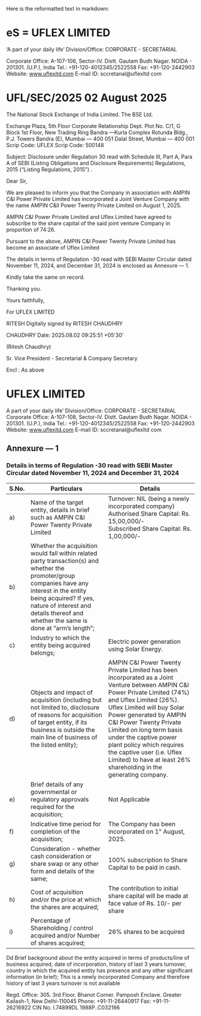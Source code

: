 Here is the reformatted text in markdown:

# eS = UFLEX LIMITED

‘A part of your daily life’ Division/Office: CORPORATE - SECRETARIAL

Corporate Office: A-107-108, Sector-IV. Distt. Gautam Budh Nagar. NOIDA - 201301. (U.P.), India
Tel.: +91-120-4012345/2522558 Fax: +91-120-2442903
Website: www.uflexitd.com E-mail ID: sccretanal@uflexltd com

# UFL/SEC/2025 02 August 2025

The National Stock Exchange of India Limited. The BSE Ltd.

Exchange Plaza, 5th Floor Corporate Relationship Dept.
Plot No. C/1, G Block 1st Floor, New Trading Ring
Bandra —Kurla Complex Rotunda Bldg., P.J. Towers
Bandra (E), Mumbai — 400 051 Dalal Street, Mumbai — 400 001
Scrip Code: UFLEX Scrip Code: 500148

Subject: Disclosure under Regulation 30 read with Schedule III, Part A, Para A of
SEBI (Listing Obligations and Disclosure Requirements) Regulations,
2015 (“Listing Regulations, 2015”) .

Dear Sir,

We are pleased to inform you that the Company in association with AMPIN C&I Power Private Limited has incorporated a Joint Venture Company with the name AMPIN C&lI Power Twenty Private Limited on August 1, 2025.

AMPIN C&I Power Private Limited and Uflex Limited have agreed to subscribe to the share capital of the said joint venture Company in proportion of 74:26.

Pursuant to the above, AMPIN C&I Power Twenty Private Limited has become an associate of Uflex Limited

The details in terms of Regulation -30 read with SEBI Master Circular dated November 11, 2024, and December 31, 2024 is enclosed as Annexure — 1.

Kindly take the same on record.

Thanking you.

Yours faithfully,

For UFLEX LIMITED

RITESH Digitally signed by RITESH
CHAUDHRY

CHAUDHRY Date: 2025.08.02 09:25:51 +05'30'

(Ritesh Chaudhry)

Sr. Vice President - Secretarial &
Company Secretary

Encl : As above

# UFLEX LIMITED

A part of your daily life’ Division/Office: CORPORATE - SECRETARIAL
Corporate Office: A-107-108, Sector-lV. Distt. Gautam Budh Nagar. NOIDA - 201301. (U.P.), India
Tel.: +91-120-4012345/2522558 Fax: +91-120-2442903
Website: www.uflexitd.com E-mail ID: sccretanal@uflexltd com

## Annexure — 1

### Details in terms of Regulation -30 read with SEBI Master Circular dated November 11, 2024 and December 31, 2024

| S.No. | Particulars | Details |
| --- | --- | --- |
| a) | Name of the target entity, details in brief such as AMPIN C&I Power Twenty Private Limited | Turnover: NIL (being a newly incorporated company)<br>Authorised Share Capital: Rs. 15,00,000/-<br>Subscribed Share Capital: Rs. 1,00,000/- |
| b) | Whether the acquisition would fall within related party transaction(s) and whether the promoter/group companies have any interest in the entity being acquired? If yes, nature of interest and details thereof and whether the same is done at “arm’s length”; |  |
| c) | Industry to which the entity being acquired belongs; | Electric power generation using Solar Energy. |
| d) | Objects and impact of acquisition (including but not limited to, disclosure of reasons for acquisition of target entity, if its business is outside the main line of business of the listed entity); | AMPIN C&I Power Twenty Private Limited has been incorporated as a Joint Venture between AMPIN C&I Power Private Limited (74%) and Uflex Limited (26%). Uflex Limited will buy Solar Power generated by AMPIN C&I Power Twenty Private Limited on long term basis under the captive power plant policy which requires the captive user (i.e. Uflex Limited) to have at least 26% shareholding in the generating company. |
| e) | Brief details of any governmental or regulatory approvals required for the acquisition; | Not Applicable |
| f) | Indicative time period for completion of the acquisition; | The Company has been incorporated on 1" August, 2025. |
| g) | Consideration - whether cash consideration or share swap or any other form and details of the same; | 100% subscription to Share Capital to be paid in cash. |
| h) | Cost of acquisition and/or the price at which the shares are acquired; | The contribution to initial share capital will be made at face value of Rs. 10/- per share |
| i) | Percentage of Shareholding / control acquired and/or Number of shares acquired; | 26% shares to be acquired |

Dd Brief background about the entity acquired in terms of products/line of business acquired, date of incorporation, history of last 3 years turnover, country in which the acquired entity has presence and any other significant information (in brief); This is a newly incorporated Company and therefore history of last 3 years turnover is not available

Regd. Office: 305. 3rd Floor. Bhanot Corner. Pamposh Enclave. Greater Kailash-1, New Delhi-110045 Phone: +91-11-26440917 Fax: +91-11-26216922
CIN No. l.74899DL 1988P..C032166